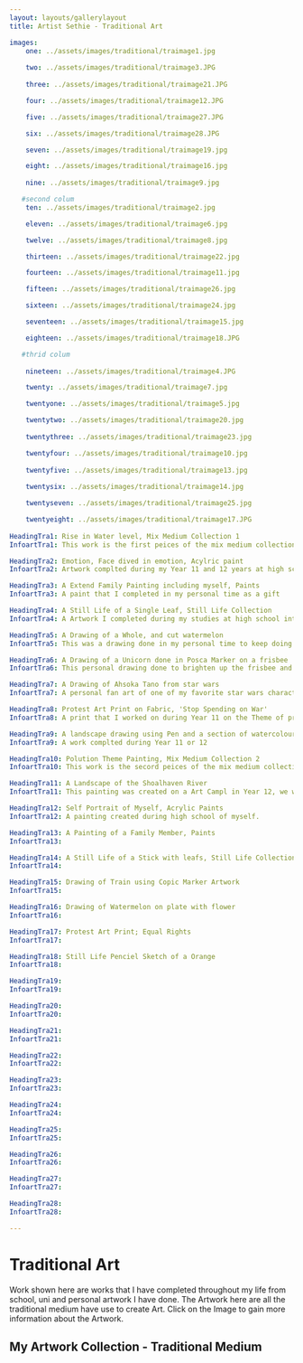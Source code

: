 ```yaml
---
layout: layouts/gallerylayout
title: Artist Sethie - Traditional Art

images:
    one: ../assets/images/traditional/traimage1.jpg
  
    two: ../assets/images/traditional/traimage3.JPG
    
    three: ../assets/images/traditional/traimage21.JPG

    four: ../assets/images/traditional/traimage12.JPG

    five: ../assets/images/traditional/traimage27.JPG

    six: ../assets/images/traditional/traimage28.JPG

    seven: ../assets/images/traditional/traimage19.jpg

    eight: ../assets/images/traditional/traimage16.jpg
   
    nine: ../assets/images/traditional/traimage9.jpg

   #second colum 
    ten: ../assets/images/traditional/traimage2.jpg

    eleven: ../assets/images/traditional/traimage6.jpg

    twelve: ../assets/images/traditional/traimage8.jpg

    thirteen: ../assets/images/traditional/traimage22.jpg

    fourteen: ../assets/images/traditional/traimage11.jpg

    fifteen: ../assets/images/traditional/traimage26.jpg

    sixteen: ../assets/images/traditional/traimage24.jpg

    seventeen: ../assets/images/traditional/traimage15.jpg

    eighteen: ../assets/images/traditional/traimage18.JPG

   #thrid colum
   
    nineteen: ../assets/images/traditional/traimage4.JPG

    twenty: ../assets/images/traditional/traimage7.jpg

    twentyone: ../assets/images/traditional/traimage5.jpg

    twentytwo: ../assets/images/traditional/traimage20.jpg
   
    twentythree: ../assets/images/traditional/traimage23.jpg

    twentyfour: ../assets/images/traditional/traimage10.jpg
    
    twentyfive: ../assets/images/traditional/traimage13.jpg
 
    twentysix: ../assets/images/traditional/traimage14.jpg

    twentyseven: ../assets/images/traditional/traimage25.jpg   

    twentyeight: ../assets/images/traditional/traimage17.JPG            
    
HeadingTra1: Rise in Water level, Mix Medium Collection 1
InfoartTra1: This work is the first peices of the mix medium collection. This work uses normal colour penceil and some watercolour penceil.

HeadingTra2: Emotion, Face dived in emotion, Acylric paint
InfoartTra2: Artwork complted during my Year 11 and 12 years at high school.

HeadingTra3: A Extend Family Painting including myself, Paints
InfoartTra3: A paint that I completed in my personal time as a gift 

HeadingTra4: A Still Life of a Single Leaf, Still Life Collection
InfoartTra4: A Artwork I completed during my studies at high school into still life drawing.

HeadingTra5: A Drawing of a Whole, and cut watermelon
InfoartTra5: This was a drawing done in my personal time to keep doing still life type drawing.

HeadingTra6: A Drawing of a Unicorn done in Posca Marker on a frisbee
InfoartTra6: This personal drawing done to brighten up the frisbee and add my own flare to the object.

HeadingTra7: A Drawing of Ahsoka Tano from star wars
InfoartTra7: A personal fan art of one of my favorite star wars characters.

HeadingTra8: Protest Art Print on Fabric, 'Stop Spending on War'
InfoartTra8: A print that I worked on during Year 11 on the Theme of protest Art. I decide to do my on the spending on war.

HeadingTra9: A landscape drawing using Pen and a section of watercolour
InfoartTra9: A work complted during Year 11 or 12

HeadingTra10: Polution Theme Painting, Mix Medium Collection 2
InfoartTra10: This work is the secord peices of the mix medium collection. This work uses acrylic paint to create this painting.

HeadingTra11: A Landscape of the Shoalhaven River
InfoartTra11: This painting was created on a Art Campl in Year 12, we were task to create a painting of the scenery that inclueded the Shoalhaven River

HeadingTra12: Self Portrait of Myself, Acrylic Paints
InfoartTra12: A painting created during high school of myself. 

HeadingTra13: A Painting of a Family Member, Paints
InfoartTra13: 

HeadingTra14: A Still Life of a Stick with leafs, Still Life Collection
InfoartTra14:

HeadingTra15: Drawing of Train using Copic Marker Artwork 
InfoartTra15:

HeadingTra16: Drawing of Watermelon on plate with flower
InfoartTra16:

HeadingTra17: Protest Art Print; Equal Rights
InfoartTra17:

HeadingTra18: Still Life Penciel Sketch of a Orange
InfoartTra18:

HeadingTra19:
InfoartTra19:

HeadingTra20: 
InfoartTra20: 

HeadingTra21:
InfoartTra21:

HeadingTra22:
InfoartTra22:

HeadingTra23:
InfoartTra23:

HeadingTra24:
InfoartTra24:

HeadingTra25:
InfoartTra25:

HeadingTra26:
InfoartTra26:

HeadingTra27:
InfoartTra27:

HeadingTra28:
InfoartTra28:

---
```

# Traditional Art
Work shown here are works that I have completed throughout my life from school, uni and personal artwork I have done. The Artwork here are all the traditional medium have use to create Art. Click on the Image to gain more information about the Artwork.

## My Artwork Collection - Traditional Medium